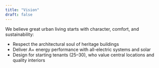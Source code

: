 ```yaml
---
title: "Vision"
draft: false
---
```


We believe great urban living starts with character, comfort, and sustainability:

- Respect the architectural soul of heritage buildings  
- Deliver A+ energy performance with all-electric systems and solar  
- Design for starting tenants (25–30), who value central locations and quality interiors
